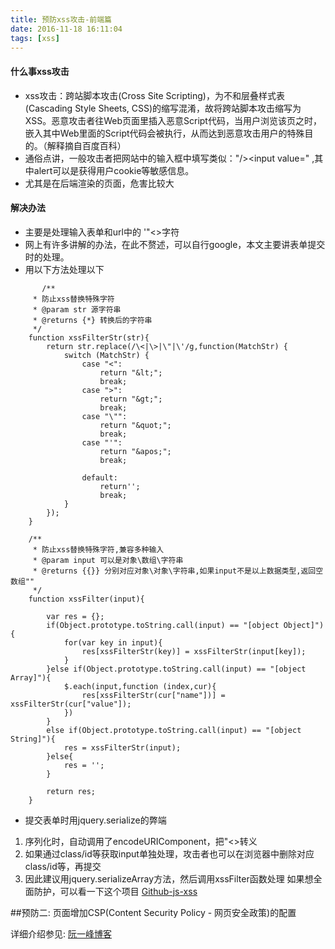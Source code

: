 ```yaml
---
title: 预防xss攻击-前端篇
date: 2016-11-18 16:11:04
tags: [xss]
---
```

#### 什么事xss攻击
- xss攻击：跨站脚本攻击(Cross Site Scripting)，为不和层叠样式表(Cascading Style Sheets, CSS)的缩写混淆，故将跨站脚本攻击缩写为XSS。恶意攻击者往Web页面里插入恶意Script代码，当用户浏览该页之时，嵌入其中Web里面的Script代码会被执行，从而达到恶意攻击用户的特殊目的。（解释摘自百度百科）
- 通俗点讲，一般攻击者把网站中的输入框中填写类似："/><script>alert('xss')</script><input value=" ,其中alert可以是获得用户cookie等敏感信息。
- 尤其是在后端渲染的页面，危害比较大
#### 解决办法
- 主要是处理输入表单和url中的 '"<>字符
- 网上有许多讲解的办法，在此不赘述，可以自行google，本文主要讲表单提交时的处理。
- 用以下方法处理以下
~~~
       /**
     * 防止xss替换特殊字符
     * @param str 源字符串
     * @returns {*} 转换后的字符串
     */
    function xssFilterStr(str){
        return str.replace(/\<|\>|\"|\'/g,function(MatchStr) {
            switch (MatchStr) {
                case "<":
                    return "&lt;";
                    break;
                case ">":
                    return "&gt;";
                    break;
                case "\"":
                    return "&quot;";
                    break;
                case "'":
                    return "&apos;";
                    break;

                default:
                    return'';
                    break;
            }
        });
    }

    /**
     * 防止xss替换特殊字符,兼容多种输入
     * @param input 可以是对象\数组\字符串
     * @returns {{}} 分别对应对象\对象\字符串,如果input不是以上数据类型,返回空数组""
     */
    function xssFilter(input){

        var res = {};
        if(Object.prototype.toString.call(input) == "[object Object]"){
            for(var key in input){
                res[xssFilterStr(key)] = xssFilterStr(input[key]);
            }
        }else if(Object.prototype.toString.call(input) == "[object Array]"){
            $.each(input,function (index,cur){
                res[xssFilterStr(cur["name"])] = xssFilterStr(cur["value"]);
            })
        }
        else if(Object.prototype.toString.call(input) == "[object String]"){
            res = xssFilterStr(input);
        }else{
            res = '';
        }

        return res;
    }
~~~

- 提交表单时用jquery.serialize的弊端
1. 序列化时，自动调用了encodeURIComponent，把"<>转义
2. 如果通过class/id等获取input单独处理，攻击者也可以在浏览器中删除对应class/id等，再提交
3. 因此建议用jquery.serializeArray方法，然后调用xssFilter函数处理
如果想全面防护，可以看一下这个项目 [Github-js-xss](https://github.com/leizongmin/js-xss)

##预防二:
页面增加CSP(Content Security Policy - 网页安全政策)的配置


详细介绍参见: [阮一峰博客](http://www.ruanyifeng.com/blog/2016/09/csp.html?hmsr=toutiao.io&utm_medium=toutiao.io&utm_source=toutiao.io)
